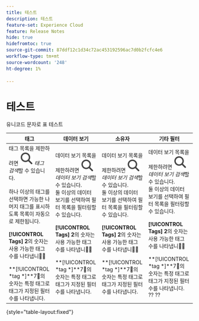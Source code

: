 ```yaml
---
title: 테스트
description: 테스트
feature-set: Experience Cloud
feature: Release Notes
hide: true
hidefromtoc: true
source-git-commit: 87ddf12c1d34c72ac453192596ac7d0b2fcfc4e6
workflow-type: tm+mt
source-wordcount: '248'
ht-degree: 1%

---
```



# 테스트

유니코드 문자로 표 테스트

| 태그 | 데이터 보기 | 소유자 | 기타 필터 |
|---|---|---|---|
| 태그 목록을 제한하려면 ![검색](/help/assets/icons/Search.svg) *태그 검색*&#x200B;할 수 있습니다. <br/><br/>하나 이상의 태그를 선택하면 가능한 나머지 태그를 표시하도록 목록이 자동으로 제한됩니다. <br/><br/>**[!UICONTROL Tags]** **2︎**&#x200B;의 숫자는 사용 가능한 태그 수를 나타냅니다⃣ <br/><br/>**[!UICONTROL *tag *]**7︎⃣의 숫자는 특정 태그로 태그가 지정된 필터 수를 나타냅니다. | 데이터 보기 목록을 제한하려면 ![검색](/help/assets/icons/Search.svg) *데이터 보기 검색*&#x200B;할 수 있습니다. <br/>둘 이상의 데이터 보기를 선택하여 필터 목록을 필터링할 수 있습니다. <br/><br/>**[!UICONTROL Tags]** **2︎**&#x200B;의 숫자는 사용 가능한 태그 수를 나타냅니다⃣ <br/><br/>**[!UICONTROL *tag *]**7︎⃣의 숫자는 특정 태그로 태그가 지정된 필터 수를 나타냅니다. | 데이터 보기 목록을 제한하려면 ![검색](/help/assets/icons/Search.svg) *데이터 보기 검색*&#x200B;할 수 있습니다. <br/>둘 이상의 데이터 보기를 선택하여 필터 목록을 필터링할 수 있습니다. <br/><br/>**[!UICONTROL Tags]** **2︎**&#x200B;의 숫자는 사용 가능한 태그 수를 나타냅니다⃣ <br/><br/>**[!UICONTROL *tag *]**7︎⃣의 숫자는 특정 태그로 태그가 지정된 필터 수를 나타냅니다. | 데이터 보기 목록을 제한하려면 ![검색](/help/assets/icons/Search.svg) *데이터 보기 검색*&#x200B;할 수 있습니다. <br/>둘 이상의 데이터 보기를 선택하여 필터 목록을 필터링할 수 있습니다. <br/><br/>**[!UICONTROL Tags]** **2︎**&#x200B;의 숫자는 사용 가능한 태그 수를 나타냅니다⃣ <br/><br/>**[!UICONTROL *tag *]**7︎⃣의 숫자는 특정 태그로 태그가 지정된 필터 수를 나타냅니다. ?? ?? |

{style="table-layout:fixed"}
